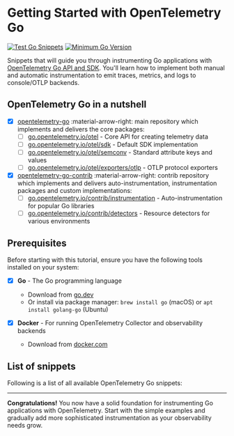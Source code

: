 # Getting Started with OpenTelemetry Go

[![Test Go Snippets](https://github.com/emdneto/opentelemetry-by-example/actions/workflows/go.yml/badge.svg)](https://github.com/emdneto/opentelemetry-by-example/actions/workflows/go.yml)
[![Minimum Go Version](https://img.shields.io/github/go-mod/go-version/open-telemetry/opentelemetry-go)](https://go.dev/doc/install)

Snippets that will guide you through instrumenting Go applications with [OpenTelemetry Go API and SDK](https://opentelemetry.io/docs/languages/go/). You'll learn how to implement both manual and automatic instrumentation to emit traces, metrics, and logs to console/OTLP backends.

## OpenTelemetry Go in a nutshell

* [x] [opentelemetry-go](https://github.com/open-telemetry/opentelemetry-go) :material-arrow-right: main repository which implements and delivers the core packages:
    * [ ] [go.opentelemetry.io/otel](https://pkg.go.dev/go.opentelemetry.io/otel) - Core API for creating telemetry data
    * [ ] [go.opentelemetry.io/otel/sdk](https://pkg.go.dev/go.opentelemetry.io/otel/sdk) - Default SDK implementation
    * [ ] [go.opentelemetry.io/otel/semconv](https://pkg.go.dev/go.opentelemetry.io/otel/semconv) - Standard attribute keys and values
    * [ ] [go.opentelemetry.io/otel/exporters/otlp](https://pkg.go.dev/go.opentelemetry.io/otel/exporters/otlp) - OTLP protocol exporters
* [x] [opentelemetry-go-contrib](https://github.com/open-telemetry/opentelemetry-go-contrib) :material-arrow-right: contrib repository which implements and delivers auto-instrumentation, instrumentation packages and custom implementations:
    * [ ] [go.opentelemetry.io/contrib/instrumentation](https://pkg.go.dev/go.opentelemetry.io/contrib/instrumentation) - Auto-instrumentation for popular Go libraries
    * [ ] [go.opentelemetry.io/contrib/detectors](https://pkg.go.dev/go.opentelemetry.io/contrib/detectors) - Resource detectors for various environments

## Prerequisites

Before starting with this tutorial, ensure you have the following tools installed on your system:

- [X] **Go** - The Go programming language
  * Download from [go.dev](https://go.dev/doc/install)
  * Or install via package manager: `brew install go` (macOS) or `apt install golang-go` (Ubuntu)

- [X] **Docker** - For running OpenTelemetry Collector and observability backends
  * Download from [docker.com](https://www.docker.com/get-started/)

## List of snippets

Following is a list of all available OpenTelemetry Go snippets:
<!-- material/tags { scope: true } -->

---

**Congratulations!** You now have a solid foundation for instrumenting Go applications with OpenTelemetry. Start with the simple examples and gradually add more sophisticated instrumentation as your observability needs grow.
